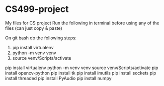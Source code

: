 # CS499-project
My files for CS project
Run the following in terminal before using any of the files (can just copy & paste)

On git bash do the following steps:
1. pip install virtualenv
2. python -m venv venv
3. source venv/Scripts/activate

pip install virtualenv
python -m venv venv
source venv/Scripts/activate
pip install opencv-python
pip install tk
pip install imutils
pip install sockets
pip install threaded
pip install PyAudio
pip install numpy